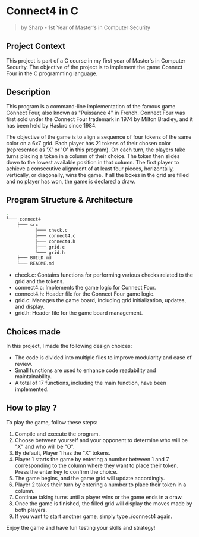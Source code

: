 # Connect4 in C 
> by Sharp - 1st Year of Master's in Computer Security

## Project Context

This project is part of a C course in my first year of Master's in Computer Security. The objective of the project is to implement the game Connect Four in the C programming language.

## Description

This program is a command-line implementation of the famous game Connect Four, also known as "Puissance 4" in French. Connect Four was first sold under the Connect Four trademark in 1974 by Milton Bradley, and it has been held by Hasbro since 1984.

The objective of the game is to align a sequence of four tokens of the same color on a 6x7 grid. Each player has 21 tokens of their chosen color (represented as 'X' or 'O' in this program). On each turn, the players take turns placing a token in a column of their choice. The token then slides down to the lowest available position in that column. The first player to achieve a consecutive alignment of at least four pieces, horizontally, vertically, or diagonally, wins the game. If all the boxes in the grid are filled and no player has won, the game is declared a draw.

## Program Structure & Architecture

```bash
.
└─── connect4
    ├─── src
           ├─── check.c
           ├─── connect4.c
           ├─── connect4.h
           ├─── grid.c
           └─── grid.h
    ├─── BUILD.md
    └─── README.md
```
- check.c: Contains functions for performing various checks related to the grid and the tokens.
- connect4.c: Implements the game logic for Connect Four.
- connect4.h: Header file for the Connect Four game logic.
- grid.c: Manages the game board, including grid initialization, updates, and display.
- grid.h: Header file for the game board management.
    
## Choices made

In this project, I made the following design choices:

- The code is divided into multiple files to improve modularity and ease of review.
- Small functions are used to enhance code readability and maintainability.
- A total of 17 functions, including the main function, have been implemented.

## How to play ?

To play the game, follow these steps:

1. Compile and execute the program.
2. Choose between yourself and your opponent to determine who will be "X" and who will be "O".
3. By default, Player 1 has the "X" tokens.
4. Player 1 starts the game by entering a number between 1 and 7 corresponding to the column where they want to place their token. Press the enter key to confirm the choice.
5. The game begins, and the game grid will update accordingly.
6. Player 2 takes their turn by entering a number to place their token in a column.
7. Continue taking turns until a player wins or the game ends in a draw.
8. Once the game is finished, the filled grid will display the moves made by both players.
9. If you want to start another game, simply type ./connect4 again.

Enjoy the game and have fun testing your skills and strategy!
